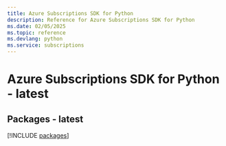 ```yaml
---
title: Azure Subscriptions SDK for Python
description: Reference for Azure Subscriptions SDK for Python
ms.date: 02/05/2025
ms.topic: reference
ms.devlang: python
ms.service: subscriptions
---
```

# Azure Subscriptions SDK for Python - latest
## Packages - latest
[!INCLUDE [packages](subscriptions-index.md)]